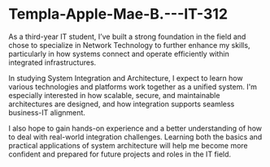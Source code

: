 # Templa-Apple-Mae-B.---IT-312

As a third-year IT student, I’ve built a strong foundation in the field and chose to specialize in Network Technology to further enhance my skills, particularly in how systems connect and operate efficiently within integrated infrastructures.

In studying System Integration and Architecture, I expect to learn how various technologies and platforms work together as a unified system. I'm especially interested in how scalable, secure, and maintainable architectures are designed, and how integration supports seamless business-IT alignment.

I also hope to gain hands-on experience and a better understanding of how to deal with real-world integration challenges. Learning both the basics and practical applications of system architecture will help me become more confident and prepared for future projects and roles in the IT field.
